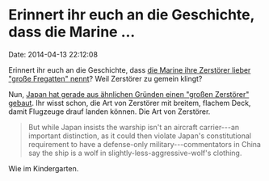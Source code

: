 Erinnert ihr euch an die Geschichte, dass die Marine \...
=========================================================

Date: 2014-04-13 22:12:08

Erinnert ihr euch an die Geschichte, dass [die Marine ihre Zerstörer
lieber \"große Fregatten\" nennt](http://blog.fefe.de/?ts=b981245b)?
Weil Zerstörer zu gemein klingt?

Nun, [Japan hat gerade aus ähnlichen Gründen einen \"großen Zerstörer\"
gebaut](http://motherboard.vice.com/blog/japan-unveiled-its-largest-warship-since-wwii-and-chinas-steamed?trk_source=recommended).
Ihr wisst schon, die Art von Zerstörer mit breitem, flachem Deck, damit
Flugzeuge drauf landen können. Die Art von Zerstörer.

> But while Japan insists the warship isn\'t an aircraft carrier---an
> important distinction, as it could then violate Japan\'s
> constitutional requirement to have a defense-only
> military---commentators in China say the ship is a wolf in
> slightly-less-aggressive-wolf\'s clothing.

Wie im Kindergarten.
